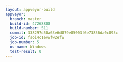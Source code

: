 ```yaml
---
layout: appveyor-build
appveyor:
  branch: master
  build-id: 47268808
  build-number: 511
  commit: 338297d50a63e6d879e85003f6e73856da0c895c
  job-id: fsoi4c1evwfw2efw
  job-number: 5
  os-name: Windows
  test-result: 0
---
```

